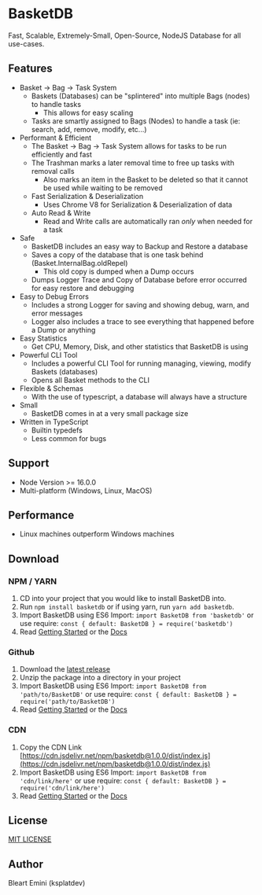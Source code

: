 # BasketDB

Fast, Scalable, Extremely-Small, Open-Source, NodeJS Database for all use-cases.

## Features

- Basket -> Bag -> Task System
  - Baskets (Databases) can be "splintered" into multiple Bags (nodes) to handle tasks
    - This allows for easy scaling
  - Tasks are smartly assigned to Bags (Nodes) to handle a task (ie: search, add, remove, modify, etc...)
- Performant & Efficient
  - The Basket -> Bag -> Task System allows for tasks to be run efficiently and fast
  - The Trashman marks a later removal time to free up tasks with removal calls
    - Also marks an item in the Basket to be deleted so that it cannot be used while waiting to be removed
  - Fast Serialization & Deserialization
    - Uses Chrome V8 for Serialization & Deserialization of data
  - Auto Read & Write
    - Read and Write calls are automatically ran *only* when needed for a task
- Safe
  - BasketDB includes an easy way to Backup and Restore a database
  - Saves a copy of the database that is one task behind (Basket.InternalBag.oldRepel)
    - This old copy is dumped when a Dump occurs
  - Dumps Logger Trace and Copy of Database before error occurred for easy restore and debugging
- Easy to Debug Errors
  - Includes a strong Logger for saving and showing debug, warn, and error messages
  - Logger also includes a trace to see everything that happened before a Dump or anything
- Easy Statistics
  - Get CPU, Memory, Disk, and other statistics that BasketDB is using
- Powerful CLI Tool
  - Includes a powerful CLI Tool for running managing, viewing, modify Baskets (databases)
  - Opens all Basket methods to the CLI
- Flexible & Schemas
  - With the use of typescript, a database will always have a structure
- Small
  - BasketDB comes in at a very small package size
- Written in TypeScript
  - Builtin typedefs
  - Less common for bugs

## Support

- Node Version >= 16.0.0
- Multi-platform (Windows, Linux, MacOS)

## Performance

- Linux machines outperform Windows machines

## Download

### NPM / YARN

1. CD into your project that you would like to install BasketDB into.
2. Run `npm install basketdb` or if using yarn, run `yarn add basketdb`.
3. Import BasketDB using ES6 Import: `import BasketDB from 'basketdb'` or use require: `const { default: BasketDB } = require('basketdb')`
4. Read [Getting Started](./pages/wiki/getting-started.md) or the [Docs](./pages/docs/home.md)

### Github

1. Download the [latest release](https://github.com/ksplatdev/BasketDB/releases/latest)
2. Unzip the package into a directory in your project
3. Import BasketDB using ES6 Import: `import BasketDB from 'path/to/BasketDB'` or use require: `const { default: BasketDB } = require('path/to/BasketDB')`
4. Read [Getting Started](./pages/wiki/getting-started.md) or the [Docs](./pages/docs/home.md)

### CDN

1. Copy the CDN Link [https://cdn.jsdelivr.net/npm/basketdb@1.0.0/dist/index.js](https://cdn.jsdelivr.net/npm/basketdb@1.0.0/dist/index.js)
2. Import BasketDB using ES6 Import: `import BasketDB from 'cdn/link/here'` or use require: `const { default: BasketDB } = require('cdn/link/here')`
3. Read [Getting Started](./pages/wiki/getting-started.md) or the [Docs](./pages/docs/home.md)

## License

[MIT LICENSE](LICENSE)

## Author

Bleart Emini (ksplatdev)
